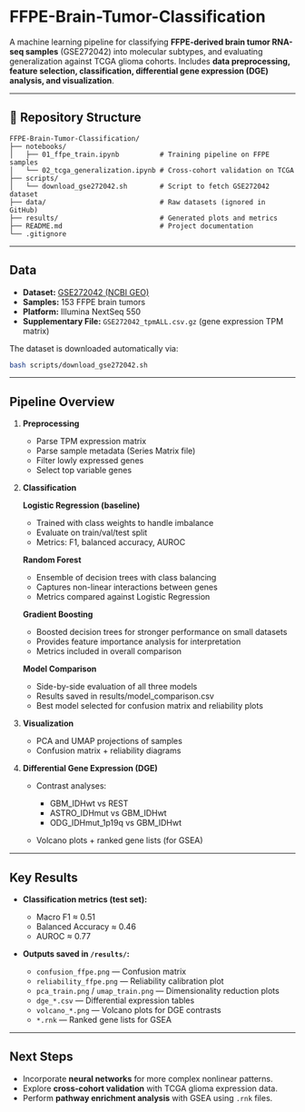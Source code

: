 # FFPE-Brain-Tumor-Classification

A machine learning pipeline for classifying **FFPE-derived brain tumor RNA-seq samples** (GSE272042) into molecular subtypes, and evaluating generalization against TCGA glioma cohorts.
Includes **data preprocessing, feature selection, classification, differential gene expression (DGE) analysis, and visualization**.

---

## 📂 Repository Structure

```
FFPE-Brain-Tumor-Classification/
├── notebooks/
│   ├── 01_ffpe_train.ipynb          # Training pipeline on FFPE samples
│   └── 02_tcga_generalization.ipynb # Cross-cohort validation on TCGA
├── scripts/
│   └── download_gse272042.sh        # Script to fetch GSE272042 dataset
├── data/                            # Raw datasets (ignored in GitHub)
├── results/                         # Generated plots and metrics
├── README.md                        # Project documentation
└── .gitignore
```

---

## Data

* **Dataset:** [GSE272042 (NCBI GEO)](https://www.ncbi.nlm.nih.gov/geo/query/acc.cgi?acc=GSE272042)
* **Samples:** 153 FFPE brain tumors
* **Platform:** Illumina NextSeq 550
* **Supplementary File:** `GSE272042_tpmALL.csv.gz` (gene expression TPM matrix)

The dataset is downloaded automatically via:

```bash
bash scripts/download_gse272042.sh
```

---

## Pipeline Overview

1. **Preprocessing**

   * Parse TPM expression matrix
   * Parse sample metadata (Series Matrix file)
   * Filter lowly expressed genes
   * Select top variable genes

2. **Classification**

   **Logistic Regression (baseline)**
   
     * Trained with class weights to handle imbalance
     * Evaluate on train/val/test split
     * Metrics: F1, balanced accuracy, AUROC
       
   **Random Forest**
   
      * Ensemble of decision trees with class balancing
      * Captures non-linear interactions between genes
      * Metrics compared against Logistic Regression
        
   **Gradient Boosting**
   
      * Boosted decision trees for stronger performance on small datasets
      * Provides feature importance analysis for interpretation
      * Metrics included in overall comparison
   
   **Model Comparison**
   
      * Side-by-side evaluation of all three models
      * Results saved in results/model_comparison.csv
      * Best model selected for confusion matrix and reliability plots

4. **Visualization**

   * PCA and UMAP projections of samples
   * Confusion matrix + reliability diagrams

5. **Differential Gene Expression (DGE)**

   * Contrast analyses:

     * GBM\_IDHwt vs REST
     * ASTRO\_IDHmut vs GBM\_IDHwt
     * ODG\_IDHmut\_1p19q vs GBM\_IDHwt
   * Volcano plots + ranked gene lists (for GSEA)

---

## Key Results

* **Classification metrics (test set):**

  * Macro F1 ≈ 0.51
  * Balanced Accuracy ≈ 0.46
  * AUROC ≈ 0.77

* **Outputs saved in `/results/`:**

  * `confusion_ffpe.png` — Confusion matrix
  * `reliability_ffpe.png` — Reliability calibration plot
  * `pca_train.png` / `umap_train.png` — Dimensionality reduction plots
  * `dge_*.csv` — Differential expression tables
  * `volcano_*.png` — Volcano plots for DGE contrasts
  * `*.rnk` — Ranked gene lists for GSEA

---

## Next Steps

* Incorporate **neural networks** for more complex nonlinear patterns.
* Explore **cross-cohort validation** with TCGA glioma expression data.
* Perform **pathway enrichment analysis** with GSEA using `.rnk` files.




